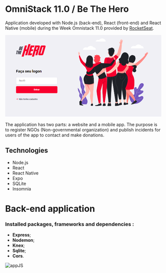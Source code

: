 



# OmniStack 11.0 / Be The Hero

Application developed with Node.js (back-end), React (front-end) and React Native (mobile) during the Week Omnistack 11.0 provided by [RocketSeat](https://rocketseat.com.br/).

![logo](https://github.com/VitorHugoAntunes/OmniStack11/blob/master/images/imgsite.PNG "Logo")

The application has two parts: a website and a mobile app.
The purpose is to register NGOs (Non-governmental organization) and publish incidents for users of the app to contact and make donations.

## Technologies

- Node.js 
- React
- React Native
- Expo
- SQLite
- Insomnia

# Back-end application

### Installed packages, frameworks and dependencies :

- **Express**;
- **Nodemon**;
- **Knex**;
- **Sqlite**;
- **Cors**.

![appJS](https://uploaddeimagens.com.br/imagens/4AvmCbw "appJS")
